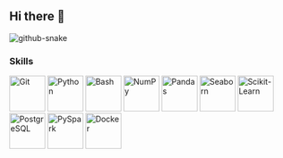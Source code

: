 ## Hi there 👋


<picture>
  <source media="(prefers-color-scheme: dark)" srcset="dist/github-snake-dark.svg" />
  <source media="(prefers-color-scheme: light)" srcset="dist/github-snake.svg" />
  <img alt="github-snake" src="dist/github-snake.svg" />
</picture>

### Skills

<p align="left">
  <a href="https://git-scm.com/" target="_blank" rel="noreferrer"><img src="https://img.simpleicons.org/git/000000" width="64" height="64" alt="Git" /></a>
  <a href="https://www.python.org/" target="_blank" rel="noreferrer"><img src="https://img.simpleicons.org/python/3776AB" width="64" height="64" alt="Python" /></a>
  <a href="https://www.gnu.org/software/bash/" target="_blank" rel="noreferrer"><img src="https://img.simpleicons.org/bash/4EAA25" width="64" height="64" alt="Bash" /></a>
  <a href="https://numpy.org/" target="_blank" rel="noreferrer"><img src="https://img.simpleicons.org/numpy/013243" width="64" height="64" alt="NumPy" /></a>
  <a href="https://pandas.pydata.org/" target="_blank" rel="noreferrer"><img src="https://img.simpleicons.org/pandas/150458" width="64" height="64" alt="Pandas" /></a>
  <a href="https://seaborn.pydata.org/" target="_blank" rel="noreferrer"><img src="https://img.simpleicons.org/seaborn/9B4F4F" width="64" height="64" alt="Seaborn" /></a>
  <a href="https://scikit-learn.org/" target="_blank" rel="noreferrer"><img src="https://img.simpleicons.org/scikit-learn/F7931E" width="64" height="64" alt="Scikit-Learn" /></a>
  <a href="https://www.postgresql.org/" target="_blank" rel="noreferrer"><img src="https://img.simpleicons.org/postgresql/4169E1" width="64" height="64" alt="PostgreSQL" /></a>
  <a href="https://spark.apache.org/" target="_blank" rel="noreferrer"><img src="https://img.simpleicons.org/apache-spark/E25A1C" width="64" height="64" alt="PySpark" /></a>
  <a href="https://www.docker.com/" target="_blank" rel="noreferrer"><img src="https://img.simpleicons.org/docker/2496ED" width="64" height="64" alt="Docker" /></a>
</p>
